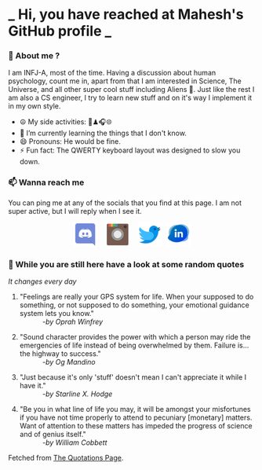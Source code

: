 # **_ Hi, you have reached at Mahesh's GitHub profile _**
### 🌸 About me ?
I am INFJ-A, most of the time. Having a discussion about human psychology, count me in, apart from that I am interested in Science, The Universe, and all other super cool stuff including Aliens 🤫. Just like the rest I am also a CS engineer, I try to learn new stuff and on it's way I implement it in my own style. 
- ☮ My side activities: 🎨♟🎧🌐
- 🌱 I’m currently learning the things that I don't know.
- 😄 Pronouns: He would be fine.
- ⚡ Fun fact: The QWERTY keyboard layout was designed to slow you down.

### 📫 Wanna reach me
You can ping me at any of the socials that you find at this page. I am not super active, but I will reply when I see it.
<p align="center">
<a href="https://discordapp.com/users/733328856957714472"><img src="./Assets/Papirus-Team-Papirus-Apps-Discord.svg" height="50px" width="50px" ></a>&nbsp; &nbsp;  
<a href ="https://instagram.com/obl1v_on"><img src="./Assets/Papirus-Team-Papirus-Apps-Instagram.svg" height="50px" width="50px" ></a>&nbsp;  &nbsp; 
<a href ="https://twitter.com/MaheshN2000"><img src="./Assets/Papirus-Team-Papirus-Apps-Twitter.svg" height ="50px" width="50px" ></a>&nbsp;
<a href ="https://linkedin.com/in/mahesh2000"><img src="./Assets/in.png" height ="50px" width="50px" ></a>

</p>



### 🔰 While you are still here have a look at some random quotes
*It changes every day*

<!-- BLOG-POST-LIST:START -->
 1.  "Feelings are really your GPS system for life. When your supposed to do something, or not supposed to do something, your emotional guidance system lets you know." <br> &emsp;&emsp;&emsp; <i>-by Oprah Winfrey</i> 

 2.  "Sound character provides the power with which a person may ride the emergencies of life instead of being overwhelmed by them. Failure is... the highway to success." <br> &emsp;&emsp;&emsp; <i>-by Og Mandino</i> 

 3.  "Just because it's only 'stuff' doesn't mean I can't appreciate it while I have it." <br> &emsp;&emsp;&emsp; <i>-by Starline X. Hodge</i> 

 4.  "Be you in what line of life you may, it will be amongst your misfortunes if you have not time properly to attend to pecuniary [monetary] matters. Want of attention to these matters has impeded the progress of science and of genius itself." <br> &emsp;&emsp;&emsp; <i>-by William Cobbett</i> 
<!-- BLOG-POST-LIST:END -->
Fetched from <a href="http://www.quotationspage.com/data/mqotd.rss"> The Quotations Page</a>.
<!-- The above quotes are fetched from " http://www.quotationspage.com/data/mqotd.rss " and the github action used was gautamkrishnar/blog-post-workflow@master -->
